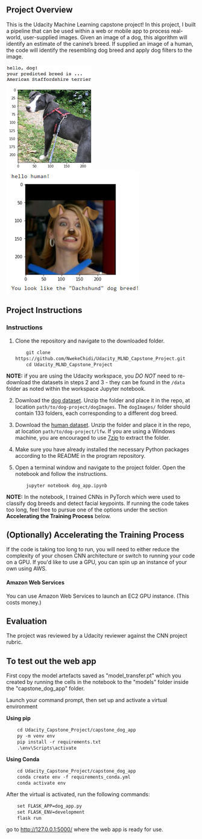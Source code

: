 [//]: # (Image References)

[image1]: ./images/sample_dog_output.png "Sample Output"
[image2]: ./images/vgg16_model.png "VGG-16 Model Layers"
[image3]: ./images/vgg16_model_draw.png "VGG16 Model Figure"
[image4]: ./images/sample_output.png "Sample Output_1"


## Project Overview

This is the Udacity Machine Learning capstone project! In this project, I built a pipeline that can be used within a web or mobile app to process real-world, user-supplied images.  Given an image of a dog, this algorithm will identify an estimate of the canine’s breed.  If supplied an image of a human, the code will identify the resembling dog breed and apply dog filters to the image.

![Sample Output][image1]
![Sample Output_1][image4]

## Project Instructions

### Instructions

1. Clone the repository and navigate to the downloaded folder.
	
	```	
		git clone https://github.com/NwekeChidi/Udacity_MLND_Capstone_Project.git
		cd Udacity_MLND_Capstone_Project
	```
	
__NOTE:__ if you are using the Udacity workspace, you *DO NOT* need to re-download the datasets in steps 2 and 3 - they can be found in the `/data` folder as noted within the workspace Jupyter notebook.

2. Download the [dog dataset](https://s3-us-west-1.amazonaws.com/udacity-aind/dog-project/dogImages.zip).  Unzip the folder and place it in the repo, at location `path/to/dog-project/dogImages`.  The `dogImages/` folder should contain 133 folders, each corresponding to a different dog breed.
3. Download the [human dataset](http://vis-www.cs.umass.edu/lfw/lfw.tgz).  Unzip the folder and place it in the repo, at location `path/to/dog-project/lfw`.  If you are using a Windows machine, you are encouraged to use [7zip](http://www.7-zip.org/) to extract the folder. 
4. Make sure you have already installed the necessary Python packages according to the README in the program repository.
5. Open a terminal window and navigate to the project folder. Open the notebook and follow the instructions.
	
	```
		jupyter notebook dog_app.ipynb
	```

__NOTE:__ In the notebook, I trained CNNs in PyTorch which were used to classify dog breeds and detect facial keypoints.  If running the code takes too long, feel free to pursue one of the options under the section __Accelerating the Training Process__ below.



## (Optionally) Accelerating the Training Process 

If the code is taking too long to run, you will need to either reduce the complexity of your chosen CNN architecture or switch to running your code on a GPU.  If you'd like to use a GPU, you can spin up an instance of your own using AWS.

#### Amazon Web Services

You can use Amazon Web Services to launch an EC2 GPU instance. (This costs money.)

## Evaluation

The project was reviewed by a Udacity reviewer against the CNN project rubric.


## To test out the web app
First copy the model artefacts saved as "model_transfer.pt" which you created by running the cells in the notebook to the "models" folder inside the "capstone_dog_app" folder.

Launch your command prompt, then set up and activate a virtual environment

__Using pip__
```
	cd Udacity_Capstone_Project/capstone_dog_app
	py -m venv env
	pip install -r requirements.txt
	.\env\Scripts\activate
```

__Using Conda__
```
	cd Udacity_Capstone_Project/capstone_dog_app
	conda create env -f requirements_conda.yml
	conda activate env
```
After the virtual is activated, run the following commands:
```
	set FLASK_APP=dog_app.py
	set FLASK_ENV=development
	flask run
```
go to http://127.0.0.1:5000/ where the web app is ready for use.

